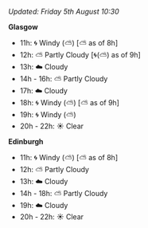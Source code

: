 *Updated: Friday 5th August 10:30*

**Glasgow**

* 11h: :cyclone: Windy (:partly_sunny:) [:partly_sunny: as of 8h]
* 12h: :partly_sunny: Partly Cloudy [:cyclone:(:partly_sunny:) as of 9h]
* 13h: :cloud: Cloudy
* 14h - 16h: :partly_sunny: Partly Cloudy
* 17h: :cloud: Cloudy
* 18h: :cyclone: Windy (:partly_sunny:) [:partly_sunny: as of 9h]
* 19h: :cyclone: Windy (:partly_sunny:)
* 20h - 22h: :sunny: Clear

**Edinburgh**

* 11h: :cyclone: Windy (:partly_sunny:) [:partly_sunny: as of 8h]
* 12h: :partly_sunny: Partly Cloudy
* 13h: :cloud: Cloudy
* 14h - 18h: :partly_sunny: Partly Cloudy
* 19h: :cloud: Cloudy
* 20h - 22h: :sunny: Clear
